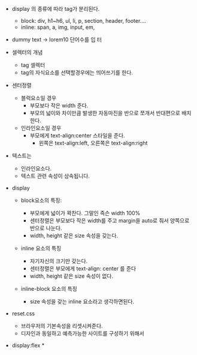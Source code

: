 * display 의 종류에 따라 tag가 분리된다.
   * block:  div, h1~h6, ul, li, p, section, header, footer....
   * inline:  span, a, img, input, em,
   
* dummy text -> lorem10 단어수를 입
터
* 셀렉터의 개념
    * tag 셀렉터
    * tag의 자식요소를 선택할경우에는 띄어쓰기를 한다.
    
* 센터정렬
    * 블럭요소일 경우
        * 부모보다 작은 width 준다.
        * 부모의 넓이와 차이만큼 발생한 자동마진을 반으로 쪼개서 반대편으로 배치한다.
    * 인라인요소일 경우
        * 부모에게 text-align:center 스타일을 준다.
            * 왼쪽은 text-align:left, 오른쪽은 text-align:right
    
    
* 텍스트는 
    * 인라인요소다.
    * 텍스트 관련 속성이 상속됩니다.

* display
    * block요소의 특징:
        * 부모에게 넓이가 꽉찬다. 그말인 즉슨 width 100%
        * 센터정렬은 부모보다 작은 width를 주고 margin을 auto로 줘서 양쪽으로 반으로 나눈다.
        * width, height 같은 size 속성을 갖는다.
    * inline 요소의 특징
        * 자기자신의 크기만 갖는다.
        * 센터정렬은 부모에게 text-align: center 를 준다
        * width, height 같은 size 속성이 없다.
        
    * inline-block 요소의 특징
        * size 속성을 갖는 inline 요소라고 생각하면된다. 


* reset.css
    * 브라우저의 기본속성을 리셋시켜준다.
    * 디자인과 동일하고 예측가능한 사이트를 구성하기 위해서


* display:flex
    * 
